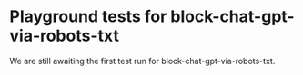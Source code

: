 # Playground tests for block-chat-gpt-via-robots-txt
We are still awaiting the first test run for block-chat-gpt-via-robots-txt.
